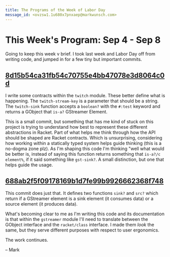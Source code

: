 ```yaml
---
title: The Programs of the Week of Labor Day
message_id: <ovzsw1.1u680x7pnxaep@markwunsch.com>
---
```


This Week's Program: Sep 4 - Sep 8
==================================

Going to keep this week v brief. I took last week and Labor Day off
from writing code, and jumped in for a few tiny but important
commits.

## [8d15b54ca31fb54c70755e4bb47078e3d8064c0d][contracts]

I write some contracts within the `twitch` module. These better define
what is happening. The `twitch-stream-key` is a parameter that should
be a string. The `twitch-sink` function accepts a `boolean?` with the
`#:test` keyword and returns a GObject that `is-a?` GStreamer
Element.

This is a small commit, but something that has me kind of stuck on
this project is trying to understand how best to represent these
different abstractions in Racket. Part of what helps me think through
how the API should be shaped are Racket contracts. Which is
unsurprising, considering how working within a statically typed system
helps guide thinking (this is a no-dogma zone plz). As I'm shaping
this code I'm thinking "well what would be better is, instead of
saying this function returns something that `is-a?/c element%`, if it
said something like `gst-sink?`. A small distinction, but one that
helps guide the usage.

## [688ab2f5f09178169b1d7fe99b9926662368f748][sink]

This commit does just that. It defines two functions `sink?` and
`src?` which return if a GStreamer element is a sink element (it
consumes data) or a source element (it produces data).

What's becoming clear to me as I'm writing this code and its
documentation is that within the `gstreamer` module I'll need to
translate between the GObject interface and the `racket/class`
interface. I made them _look_ the same, but they serve different
purposes with respect to user ergonomics.

The work continues.

– Mark

[contracts]: https://github.com/mwunsch/overscan/commit/8d15b54ca31fb54c70755e4bb47078e3d8064c0d

[sink]: https://github.com/mwunsch/overscan/commit/688ab2f5f09178169b1d7fe99b9926662368f748
